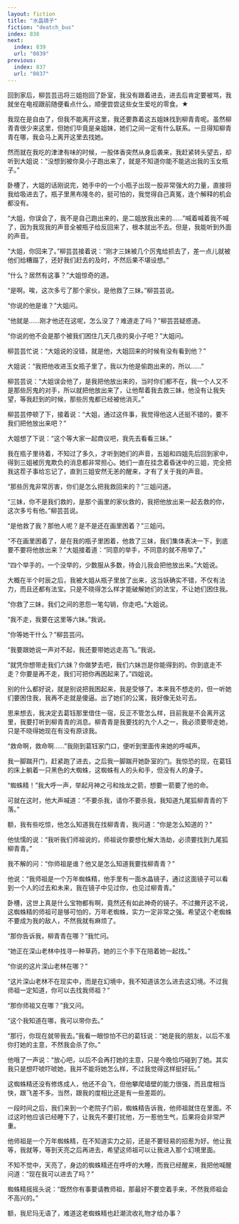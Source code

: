 ```yaml
---
layout: fiction
title: "水晶镜子"
fiction: "deatch_bus"
index: 838
next:
  index: 839
  url: "0839"
previous:
  index: 837
  url: "0837"
---
```

回到家后，柳芸芸迅将三姐抱回了卧室，我没有跟着进去，进去后肯定要被骂，我就坐在电视跟前随便看点什么，顺便尝尝这些女生爱吃的零食。★

我现在是自由了，但我不能离开这里，我还要靠着这五姐妹找到柳青青呢。虽然柳青青很少来这里，但她们毕竟是亲姐妹，她们之间一定有什么联系。一旦得知柳青青在哪，我会马上离开这里去找她。

然而就在我吃的津津有味的时候，一股体香突然从身后袭来，我赶紧转头望去，却听到大姐说：“没想到被你臭小子跑出来了，就是不知道你能不能逃出我的玉女瓶子。”

卧槽了，大姐的话刚说完，她手中的一个小瓶子出现一股非常强大的力量，直接将我给吸进去了。瓶子里黑布隆冬的，挺可怕的，我觉得自己真冤，连个解释的机会都没有。

“大姐，你误会了，我不是自己跑出来的，是二姐放我出来的……”喊着喊着我不喊了，因为我现我的声音全被瓶子给反回来了，根本就出不去。但是，我能听到外面的声音。

“大姐，你回来了。”柳芸芸接着说：“刚才三妹被几个厉鬼给抓去了，差一点儿就被他们给糟蹋了，还好我们赶去的及时，不然后果不堪设想。”

“什么？居然有这事？”大姐惊奇的道。

“是啊。唉，这次多亏了那个家伙，是他救了三妹。”柳芸芸说。

“你说的他是谁？”大姐问。

“他就是……刚才他还在这呢，怎么没了？难道走了吗？”柳芸芸疑惑道。

“你说的他不会是那个被我们困住几天几夜的臭小子吧？”大姐问。

柳芸芸忙说：“大姐说的没错，就是他，大姐回来的时候有没有看到他？”

大姐说：“我把他收进玉女瓶子里了，我以为他是偷跑出来的，所以……”

柳芸芸说：“大姐误会他了，是我把他放出来的，当时你们都不在，我一个人又不是那些厉鬼的对手，所以就把他放出来了，让他帮着我去救三妹，他没有让我失望，等我赶到的时候，那些厉鬼都已经被他消灭。”

柳芸芸停顿了下，接着说：“大姐，通过这件事，我觉得他这人还挺不错的，要不我们把他放出来吧？”

大姐想了下说：“这个等大家一起商议吧，我先去看看三妹。”

我在瓶子里待着，不知过了多久，才听到她们的声音，五姐和四姐先后回到家中，得到三姐被厉鬼欺负的消息都非常担心。她们一直在挂念着昏迷中的三姐，完全把我这茬子事给忘记了，直到三姐安然无恙的醒来，才有了关于我的声音。

“那些厉鬼非常厉害，你们是怎么把我救回来的？”三姐问道。

“三妹，你不是我们救的，是那个画里的家伙救的，我把他放出来一起去救的你，这次多亏有他。”柳芸芸说。

“是他救了我？那他人呢？是不是还在画里困着？”三姐问。

“不在画里困着了，是在我的瓶子里困着，他救了三妹，我们集体表决一下，到底要不要将他放出来？”大姐接着道：“同意的举手，不同意的就不用举了。”

“四个举手的，一个没举的，少数服从多数，待会儿我会把他放出来。”大姐说。

大概在半个时辰之后，我被大姐从瓶子里放了出来，这当妖确实不错，不仅有法力，而且还都有法宝。只是不晓得怎么样才能破解她们的法宝，不让她们困住我。

“你救了三妹，我们之间的恩怨一笔勾销，你走吧。”大姐说。

“我不走，我要在这里等六妹。”我说。

“你等她干什么？”柳芸芸问。

“我要跟她说一声对不起，我还要带她远走高飞。”我说。

“就凭你想带走我们六妹？你做梦去吧，我们六妹岂是你能得到的。你到底走不走？你要是再不走，我们可把你再困起来了。”四姐说。

别的什么都好说，就是别说把我困起来，我是受够了。本来我不想走的，但一听她们要困住我，我再不走就是傻逼。出了她们的公寓，我好像无处可去。

思来想去，我决定去葛钰那里借住一宿，反正不管怎么样，目前我是不会离开这里，我要打听到柳青青的消息。柳青青是我要找的九个人之一，我必须要带走她，只是不晓得她现在有没有原谅我。

“救命啊，救命啊……”我刚到葛钰家门口，便听到里面传来她的呼喊声。

我一脚踹开门，赶紧跑了进去，之后我一脚踹开她卧室的门。我惊恐的现，在葛钰的床上躺着一只黑色的大蜘蛛，这蜘蛛有人的头和手，但没有人的身子。

“蜘蛛精！”我大呼一声，举起月神之弓和烛龙之箭，想要一箭要了他的命。

可就在这时，他大声喊道：“不要杀我，请你不要杀我，我知道九尾狐柳青青的下落。”

额，我有些吃惊，他怎么知道我在找柳青青，我问道：“你是怎么知道的？”

他怯懦的说：“我听我们师祖说的，师祖说你要想化解大浩劫，必须要找到九尾狐柳青青。”

我不解的问：“你师祖是谁？他又是怎么知道我要找柳青青？”

他说：“我师祖是一个万年蜘蛛精，他手里有一面水晶镜子，通过这面镜子可以看到一个人的过去和未来，我在镜子中见过你，也见过柳青青。”

卧槽，这世上真是什么宝物都有啊，竟然还有如此神奇的镜子。不过撇开这不说，这蜘蛛精的师祖可是够可怕的，万年老蜘蛛，实力一定非常之强。希望这个老蜘蛛不要成为我的敌人，不然我就有麻烦了。

“那你告诉我，柳青青在哪？”我忙问。

“她正在深山老林中找寻一种草药，她的三个手下在陪着她一起找。”

“你说的这片深山老林在哪？”

“这片深山老林不在现实中，而是在幻境中，我不知道该怎么进去这幻境。不过我师祖一定知道，你可以去找我师祖？”

“那你师祖又在哪？”我又问。

“这个我知道在哪，我可以带你去。”

“那行，你现在就带我去。”我看一眼惊怕不已的葛钰说：“她是我的朋友，以后不准你打她的主意，不然我会杀了你。”

他哦了一声说：“放心吧，以后不会再打她的主意，只是今晚恰巧碰到了她。其实我只是想吓唬吓唬她，我并不能将她怎么样，不过我觉得这样挺好玩。”

这蜘蛛精还没有修炼成人，他还不会飞，但他攀爬墙壁的能力很强，而且度相当快，跟飞差不多。当然，跟我的度相比还是有一些差距的。

一段时间之后，我们来到一个老院子门前，蜘蛛精告诉我，他师祖就住在里面。不过这时他应该已经睡下了，让我先不要打扰他，万一惹他生气，后果将会非常严重。

他师祖是一个万年蜘蛛精，在不知道实力之前，还是不要轻易的招惹为好。他让我等，我就等，等到天亮之后再进去，希望这师祖可以让我进入那个幻境里面。

不知不觉中，天亮了，身边的蜘蛛精还在呼呼的大睡，而我已经醒来，我把他喊醒问道：“现在我可以进去了吗？”

蜘蛛精摇摇头说：“既然你有事要请教师祖，那最好不要空着手来，不然我师祖会不高兴的。”

额，我尼玛无语了，难道这老蜘蛛精也赶潮流收礼物才给办事？